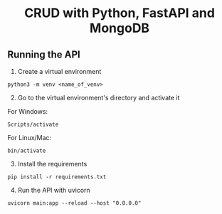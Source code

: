 <h1 align='center'> CRUD with Python, FastAPI and MongoDB </h1>


## Running the API

1. Create a virtual environment

```
python3 -m venv <name_of_venv>
```
2. Go to the virtual environment's directory and activate it

For Windows:
```
Scripts/activate
```
For Linux/Mac:
```
bin/activate
```
3. Install the requirements

```
pip install -r requirements.txt
```

4. Run the API with uvicorn

```
uvicorn main:app --reload --host "0.0.0.0"
```
